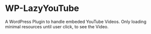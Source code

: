 # WP-LazyYouTube
A WordPress Plugin to handle embeded YouTube Videos. Only loading minimal resources until user click, to see the Video.
